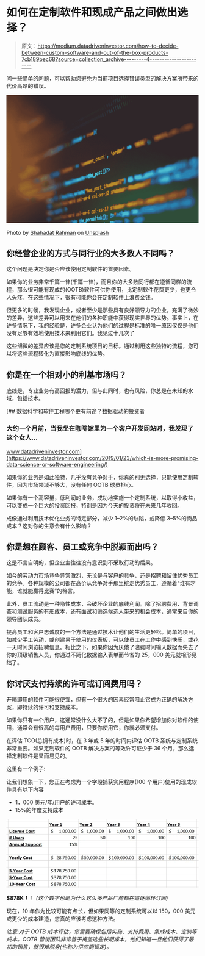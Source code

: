 # 如何在定制软件和现成产品之间做出选择？

> 原文：<https://medium.datadriveninvestor.com/how-to-decide-between-custom-software-and-out-of-the-box-products-7cb189bec68?source=collection_archive---------4----------------------->

问一些简单的问题，可以帮助您避免为当前项目选择错误类型的解决方案所带来的代价高昂的错误。

![](img/a72acb7145cb35d3763a1ee67a0c3626.png)

Photo by [Shahadat Rahman](https://unsplash.com/@hishahadat?utm_source=medium&utm_medium=referral) on [Unsplash](https://unsplash.com?utm_source=medium&utm_medium=referral)

## 你经营企业的方式与同行业的大多数人不同吗？

这个问题是决定你是否应该使用定制软件的首要因素。

如果你的业务非常千篇一律(千篇一律)，而且你的大多数同行都在遵循同样的流程，那么很可能有现成的(OOTB)软件可供你使用，比定制软件花费更少，也更令人头疼。在这些情况下，很有可能你会在定制软件上浪费金钱。

但更多的时候，我发现企业，或者至少是那些具有良好领导力的企业，充满了微妙的差异，这些差异可以用来在他们的各种职能中获得现实世界的优势。事实上，在许多情况下，我的经验是，许多企业认为他们的过程是标准的唯一原因仅仅是他们没有足够有效地使用技术来利用它们。我见过十几次了

这些细微的差异应该是您的定制系统项目的目标。通过利用这些独特的流程，您可以将这些流程转化为直接影响底线的优势。

## 你是在一个相对小的利基市场吗？

底线是，专业业务有高回报的潜力，但与此同时，也有风险，你总是在未知的水域，包括技术。

[](https://www.datadriveninvestor.com/2019/01/23/which-is-more-promising-data-science-or-software-engineering/) [## 数据科学和软件工程哪个更有前途？数据驱动的投资者

### 大约一个月前，当我坐在咖啡馆里为一个客户开发网站时，我发现了这个女人…

www.datadriveninvestor.com](https://www.datadriveninvestor.com/2019/01/23/which-is-more-promising-data-science-or-software-engineering/) 

如果你的业务是如此独特，几乎没有竞争对手，你真的别无选择，只能使用定制软件，因为市场领域不够大，没有任何 OOTB 球员担心。

如果你有一个高容量，低利润的业务，成功地实施一个定制系统，以取得小收益，可以变成一个巨大的投资回报，特别是因为今天的投资将在未来几年收回。

成像通过利用技术优化业务的特定部分，减少 1–2%的缺陷，或降低 3–5%的商品成本？这对你的生意会有什么影响？

## 你是想在顾客、员工或竞争中脱颖而出吗？

这是不言自明的，但企业主往往没有意识到不采取行动的后果。

如今的劳动力市场竞争异常激烈，无论是与客户的竞争，还是招聘和留住优秀员工的竞争。各种规模的公司都在高价从竞争对手那里挖走优秀员工，遵循着“谁有才能，谁就能赢得比赛”的格言。

此外，员工流动是一种隐性成本，会破坏企业的底线利润。除了招聘费用、背景调查和测试服务的有形成本，还有面试和筛选候选人带来的机会成本，通常来自你的领导团队成员。

提高员工和客户忠诚度的一个方法是通过技术让他们的生活更轻松。简单的项目，如减少手工劳动，或创建易于使用的仪表板，可以使员工在工作中感到快乐，或花一天时间浏览招聘信息。相比之下，如果你因为厌倦了浪费时间输入数据而失去了你的顶级销售人员，你通过不简化数据输入表单而节省的 25，000 美元就相形见绌了。

## 你讨厌支付持续的许可或订阅费用吗？

开箱即用的软件可能很便宜，但有一个很大的因素经常阻止它成为正确的解决方案，即持续的许可和支持成本。

如果你只有一个用户，这通常没什么大不了的，但是如果你希望增加你对软件的使用，通常会有很高的每用户费用，只要你使用它，你就必须支付。

在评估 TCO(总拥有成本)时，在 3 年或 5 年的时间内评估 OOTB 系统与定制系统非常重要。如果定制软件的 OOTB 解决方案的等效许可证少于 36 个月，那么选择定制软件是显而易见的。

这里有一个例子:

让我们想象一下，您正在考虑为一个字段捕获实用程序(100 个用户)使用的现成软件具有以下内容

*   1，000 美元/年/用户的许可成本。
*   15%的年度支持成本

![](img/d10f4496922c336a755302d219bae7ad.png)

**$878K！！** *(这个数字也是为什么这么多产品厂商都在追逐循环订阅)*

现在，10 年作为比较可能有点长，但如果同等的定制系统可以以 150，000 美元或更少的成本建造，您真的应该考虑这种方法。

*注意:对于 OOTB 成本评估，您需要确保包括实施、支持费用、集成成本、定制等成本。OOTB 营销团队非常善于掩盖这些长期成本，他们知道一旦他们获得了最初的销售，就很难脱身(也称为供应商锁定)。*